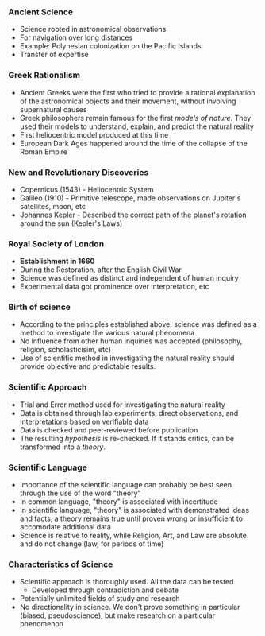### Ancient Science
 - Science rooted in astronomical observations
 - For navigation over long distances
 - Example: Polynesian colonization on the Pacific Islands
 - Transfer of expertise

### Greek Rationalism
 - Ancient Greeks were the first who tried to provide a rational explanation of the astronomical objects and their movement, without involving supernatural causes
 - Greek philosophers remain famous for the first *models of nature*. They used their models to understand, explain, and predict the natural reality
 - First heliocentric model produced at this time
 - European Dark Ages happened around the time of the collapse of the Roman Empire

### New and Revolutionary Discoveries
 - Copernicus (1543) - Heliocentric System
 - Galileo (1910) - Primitive telescope, made observations on Jupiter's satellites, moon, etc
 - Johannes Kepler - Described the correct path of the planet's rotation around the sun (Kepler's Laws)

### Royal Society of London
 - **Establishment in 1660**
 - During the Restoration, after the English Civil War
 - Science was defined as distinct and independent of human inquiry
 - Experimental data got prominence over interpretation, etc

### Birth of science
 - According to the principles established above, science was defined as a method to investigate the various natural phenomena
 - No influence from other human inquiries was accepted (philosophy, religion, scholasticisim, etc)
 - Use of scientific method in investigating the natural reality should provide objective and predictable results.

### Scientific Approach
 - Trial and Error method used for investigating the natural reality
 - Data is obtained through lab experiments, direct observations, and interpretations based on verifiable data
 - Data is checked and peer-reviewed before publication
 - The resulting *hypothesis* is re-checked. If it stands critics, can be transformed into a *theory*.

### Scientific Language
 - Importance of the scientific language can probably be best seen through the use of the word "theory"
 - In common language, "theory" is associated with incertitude
 - In scientific language, "theory" is associated with demonstrated ideas and facts, a theory remains true until proven wrong or insufficient to accomodate additional data
 - Science is relative to reality, while Religion, Art, and Law are absolute and do not change (law, for periods of time)

### Characteristics of Science
 - Scientific approach is thoroughly used. All the data can be tested
	 - Developed through contradiction and debate
 - Potentially unlimited fields of study and research
 - No directionality in science. We don't prove something in particular (biased, pseudoscience), but make research on a particular phenomenon